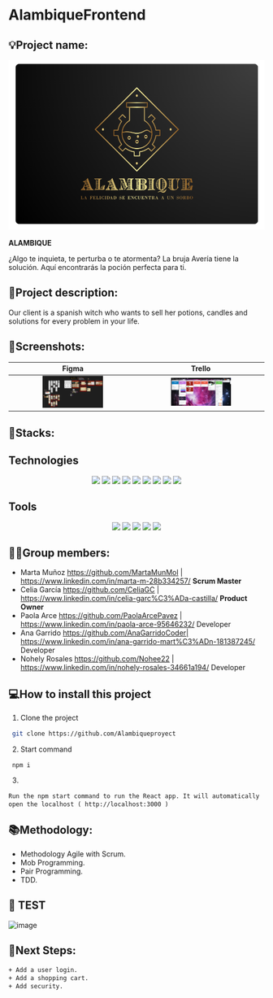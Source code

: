 # AlambiqueFrontend
## 💡Project name: 
![image](https://github.com/Alambiqueproyect/AlambiqueFrontend/blob/e912605f6977b8398d3055d2233044dab334fb2a/src/assets/images/Logo%20referencia.png)

**ALAMBIQUE**

¿Algo te inquieta, te perturba o te atormenta? La bruja Avería tiene la solución. Aquí encontrarás la poción perfecta para ti.
 
## 📝Project description:

Our client is a spanish witch who wants to sell her potions, candles and solutions for every problem in your life.

## 📸Screenshots:

| Figma | Trello |
| :---: | :---: | 
|<img src="https://github.com/Alambiqueproyect/AlambiqueFrontend/blob/f122de8a482b77a10b242e3a726b3ee8b7978da5/src/assets/images/FigmaAlambique.png" width="50%"> |<img src="https://github.com/Alambiqueproyect/AlambiqueFrontend/blob/f122de8a482b77a10b242e3a726b3ee8b7978da5/src/assets/images/TrelloAlambique.png" width="50%"> | <img src="https://user-images.githubusercontent.com/116561400/221018441-6e3194d5-8f75-4d61-a5a8-5e6c5e992391.png" width="50%"> |

		

## 🔧Stacks:

## Technologies

 <p align="center">
 <img src= "https://img.shields.io/badge/html5-%23E34F26.svg?style=for-the-badge&logo=html5&logoColor=white"></img>
 <img src= "https://img.shields.io/badge/css3-%231572B6.svg?style=for-the-badge&logo=css3&logoColor=white"></img>
 <img src= "https://img.shields.io/badge/c%23-%23239120.svg?style=for-the-badge&logo=c-sharp&logoColor=white"></img>
 <img src= "https://img.shields.io/badge/javascript-%23323330.svg?style=for-the-badge&logo=javascript&logoColor=%23F7DF1E"></img>
 <img src= "https://img.shields.io/badge/react-%2320232a.svg?style=for-the-badge&logo=react&logoColor=%2361DAFB"></img>
 <img src= "https://img.shields.io/badge/vite-%23646CFF.svg?style=for-the-badge&logo=vite&logoColor=white"></img>
 <img src= "https://img.shields.io/badge/NPM-%23CB3837.svg?style=for-the-badge&logo=npm&logoColor=white"></img>
 <img src= "https://img.shields.io/badge/bootstrap-%23563D7C.svg?style=for-the-badge&logo=bootstrap&logoColor=white"></img> 
 <img src= "https://img.shields.io/badge/node.js-6DA55F?style=for-the-badge&logo=node.js&logoColor=white"></img> </p>
 
 
 ## Tools

 <p align="center"><a herf="https://www.figma.com/file/j3PmBXAYaB5q9chh5o23tw/Quotes?node-id=0%3A1&t=wIPAO9j1BXSjwg2G-0"><img src= "https://img.shields.io/badge/figma-%23F24E1E.svg?style=for-the-badge&logo=figma&logoColor=white"> <img src= "https://img.shields.io/badge/Visual%20Studio%20Code-0078d7.svg?style=for-the-badge&logo=visual-studio-code&logoColor=white"></img> <img src= "https://img.shields.io/badge/Visual%20Studio-5C2D91.svg?style=for-the-badge&logo=visual-studio&logoColor=white"></img></a>
 <a href=""><img src= "https://img.shields.io/badge/Github-%2300C4CC.svg?style=for-the-badge&logo=Canva&logoColor=white"></a>
 <a herf="https://trello.com/b/MEFwJ2xu/frases"><img src= "https://img.shields.io/badge/Trello-%23026AA7.svg?style=for-the-badge&logo=Trello&logoColor=white"></img>

## 👩‍💻Group members:

+ Marta Muñoz https://github.com/MartaMunMol    |    https://www.linkedin.com/in/marta-m-28b334257/  **Scrum Master**
+ Celia García https://github.com/CeliaGC       |    https://www.linkedin.com/in/celia-garc%C3%ADa-castilla/  **Product Owner**
+ Paola Arce https://github.com/PaolaArcePavez  |    https://www.linkedin.com/in/paola-arce-95646232/  Developer
+ Ana Garrido https://github.com/AnaGarridoCoder|    https://www.linkedin.com/in/ana-garrido-mart%C3%ADn-181387245/  Developer
+ Nohely Rosales https://github.com/Nohee22     |    https://www.linkedin.com/in/nohely-rosales-34661a194/  Developer

## 💻How to install this project

1. Clone the project
```bash
 git clone https://github.com/Alambiqueproyect
```
2. Start command
```
 npm i
```
3. 
```
Run the npm start command to run the React app. It will automatically open the localhost ( http://localhost:3000 )
```

## 📚Methodology:
- Methodology Agile with Scrum.
- Mob Programming.
- Pair Programming.
- TDD.

## 👀 TEST
	
![image](https://github.com/Alambiqueproyect/AlambiqueFrontend/blob/feature/merge/src/assets/images/Tests.png)



## 🧪Next Steps:

	+ Add a user login.
	+ Add a shopping cart.
	+ Add security.
